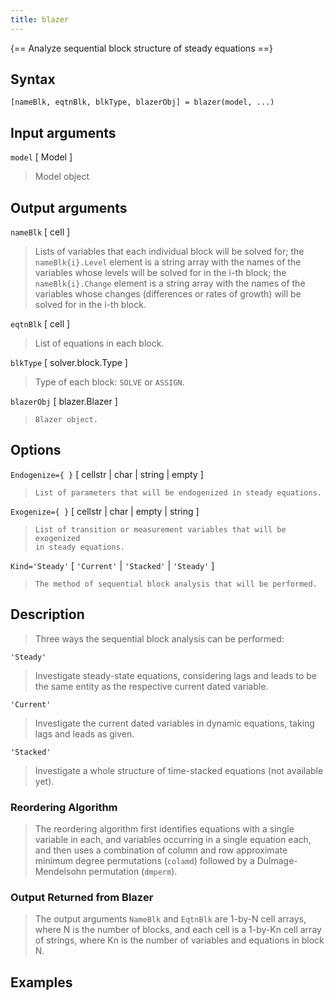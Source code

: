 ```yaml
---
title: blazer
---
```


{== Analyze sequential block structure of steady equations ==}


## Syntax

    [nameBlk, eqtnBlk, blkType, blazerObj] = blazer(model, ...)


## Input arguments 

  `model` [ Model ]
> 
> Model object
> 

## Output arguments 

 `nameBlk` [ cell ]
>
> Lists of variables that each individual block will be solved for; the
> `nameBlk{i}.Level` element is a string array with the names of the
> variables whose levels will be solved for in the i-th block; the
> `nameBlk{i}.Change` element is a string array with the names of the
> variables whose changes (differences or rates of growth) will be solved
> for in the i-th block.
>
>
 `eqtnBlk` [ cell ] 
>
> List of equations in each block.
>
>
 `blkType` [ solver.block.Type ] 
>
> Type of each block: `SOLVE` or `ASSIGN`.
>
>
 `blazerObj` [ blazer.Blazer ]
>
>     Blazer object.
>

## Options 

  `Endogenize={ }` [ cellstr | char | string | empty ]
>
>     List of parameters that will be endogenized in steady equations.
>
>
  `Exogenize={ }` [ cellstr | char | empty | string ] 
>
>     List of transition or measurement variables that will be exogenized
>     in steady equations.
>
>
  `Kind='Steady'` [ `'Current'` | `'Stacked'` | `'Steady'` ]
>
>     The method of sequential block analysis that will be performed.
>


## Description 

>
> Three ways the sequential block analysis can be performed:
>
  `'Steady'` 
> Investigate steady-state equations, considering lags and
> leads to be the same entity as the respective current dated variable.
>
  `'Current'` 
> Investigate the current dated variables in dynamic
> equations, taking lags and leads as given.
>
  `'Stacked'` 
> Investigate a whole structure of time-stacked equations
> (not available yet).
>
>
### Reordering Algorithm

>
> The reordering algorithm first identifies equations with a single
> variable in each, and variables occurring in a single equation each, and
> then uses a combination of column and row approximate minimum degree
> permutations (`colamd`) followed by a Dulmage-Mendelsohn permutation
> (`dmperm`).
>
>
### Output Returned from Blazer

>
> The output arguments `NameBlk` and `EqtnBlk` are 1-by-N cell arrays,
> where N is the number of blocks, and each cell is a 1-by-Kn cell array of
> strings, where Kn is the number of variables and equations in block N.
>

## Examples

